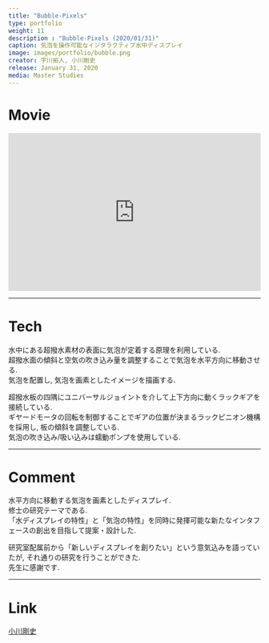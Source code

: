```yaml
---
title: "Bubble-Pixels"
type: portfolio
weight: 11
description : "Bubble-Pixels (2020/01/31)"
caption: 気泡を操作可能なインタラクティブ水中ディスプレイ
image: images/portfolio/bubble.png
creator: 宇川拓人, 小川剛史
release: January 31, 2020
media: Master Studies
---
```

# Movie
<iframe width = "100%" height = "315" src="https://www.youtube.com/embed/ZhwvcLrFlck" frameborder="0" allow="accelerometer; autoplay; encrypted-media; gyroscope; picture-in-picture" allowfullscreen></iframe>

---
# Tech
水中にある超撥水素材の表面に気泡が定着する原理を利用している. <br>
超撥水面の傾斜と空気の吹き込み量を調整することで気泡を水平方向に移動させる. <br>
気泡を配置し, 気泡を画素としたイメージを描画する. <br>

超撥水板の四隅にユニバーサルジョイントを介して上下方向に動くラックギアを接続している. <br>
ギヤードモータの回転を制御することでギアの位置が決まるラックピニオン機構を採用し, 板の傾斜を調整している. <br>
気泡の吹き込み/吸い込みは蠕動ポンプを使用している. <br>

---
# Comment
水平方向に移動する気泡を画素としたディスプレイ. <br>
修士の研究テーマである. <br>
「水ディスプレイの特性」と「気泡の特性」を同時に発揮可能な新たなインタフェースの創出を目指して提案・設計した. <br>

研究室配属前から「新しいディスプレイを創りたい」という意気込みを語っていたが, それ通りの研究を行うことができた. <br>
先生に感謝です. <br>

---
# Link

<a href= https://www.ogawa-lab.org/ target=”_blank”>小川剛史</a>